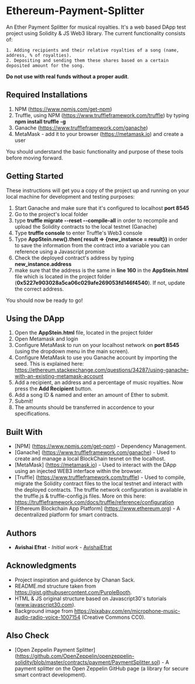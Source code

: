 # Ethereum-Payment-Splitter

An Ether Payment Splitter for musical royalties. It's a web based DApp test project using Solidity & JS Web3 library. 
The current functionality consists of:
```
1. Adding recipients and their relative royalties of a song (name, address, % of royalties).
2. Depositing and sending them these shares based on a certain deposited amount for the song.
```
**Do not use with real funds without a proper audit**.

## Required Installations
1. NPM (https://www.npmjs.com/get-npm)
2. Truffle, using NPM (https://www.truffleframework.com/truffle) by typing **npm install truffle -g**
3. Ganache (https://www.truffleframework.com/ganache)
4. MetaMask - add it to your browser (https://metamask.io) and create a user

You should understand the basic functionality and purpose of these tools before moving forward.

## Getting Started 
These instructions will get you a copy of the project up and running on your local machine for development and testing purposes:

1. Start Ganache and make sure that it's configured to localhost **port 8545**
2. Go to the project's local folder
3. type **truffle migrate --reset --compile-all** in order to recompile and upload the Solidity contracts to the local testnet (Ganache)
4. Type **truffle console** to enter Truffle's Web3 console
5. Type **AppStein.new().then( result => {new_instance = result})** in order to save the information from the contract into a variable you can reference using a Javascript promise
6. Check the deployed contract's address by typing **new_instance.address**
7. make sure that the address is the same in **line 160** in the **AppStein.html** file which is located in the project folder (**0x5227e903028a5ca06c029afe269053fd146f4540**). 
   If not, update the correct address.

You should now be ready to go!

## Using the DApp
1. Open the **AppStein.html** file, located in the project folder
2. Open Metamask and login
3. Configure MetaMask to run on your localhost network on **port 8545** (using the dropdown menu in the main screen).
4. Configure MetaMask to use you Ganache account by importing the seed.
   This is explained here: https://ethereum.stackexchange.com/questions/34287/using-ganache-with-an-existing-metamask-account
5. Add a recipient, an address and a percentage of music royalties. Now press the **Add Recipient** button.
6. Add a song ID & named and enter an amount of Ether to submit.
7. Submit!
8. The amounts should be transferred in accordence to your specifications.

## Built With
* [NPM] (https://www.npmjs.com/get-npm) - Dependency Management.
* [Ganache] (https://www.truffleframework.com/ganache) - Used to create and manage a local BlockChain tesnet on the localhost.
* [MetaMask] (https://metamask.io) - Used to interact with the DApp using an injected WEB3 interface within the browser.
* [Truffle] (https://www.truffleframework.com/truffle) - Used to compile, migrate the Solidity contract files to the local testnet and interact with the deployed contracts. 
                 The truffle network configuration is available in the truffle.js & truffle-config.js files. More on this here: https://truffleframework.com/docs/truffle/reference/configuration
* [Ethereum Blockchain App Platform] (https://www.ethereum.org) - A decentralized platform for smart contracts.          
## Authors
* **Avishai Efrat** - *Initial work* - [AvishaiEfrat](https://github.com/AvishaiEfrat)

## Acknowledgments
* Project inspiration and guidence by Chanan Sack. 
* README.md structure taken from https://gist.githubusercontent.com/PurpleBooth.
* HTML & JS original structure based on Javascript30's tutorials (www.javascript30.com).
* Background image from https://pixabay.com/en/microphone-music-audio-radio-voice-1007154 (Creative Commons CC0).

## Also Check
* [Open Zeppelin Payment Splitter] (https://github.com/OpenZeppelin/openzeppelin-solidity/blob/master/contracts/payment/PaymentSplitter.sol) - A payment splitter on the Open Zeppelin GitHub page (a library for secure smart contract development).
